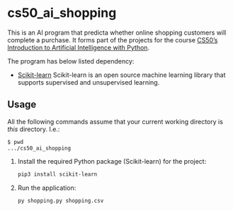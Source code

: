 # cs50_ai_shopping

This is an AI program that predicta whether online shopping customers will complete a purchase.
It forms part of the projects for the course [CS50’s Introduction to Artificial Intelligence with Python](https://cs50.harvard.edu/ai/2024/).

The program has below listed dependency:
- [Scikit-learn](https://scikit-learn.org/stable/) Scikit-learn is an open source machine learning library that supports supervised and unsupervised learning.

## Usage

All the following commands assume that your current working directory is _this_ directory. I.e.:

```console
$ pwd
.../cs50_ai_shopping
```

1. Install the required Python package (Scikit-learn) for the project:

   ```sh
   pip3 install scikit-learn
   ```
   
1. Run the application:

   ```sh
   py shopping.py shopping.csv
   ```